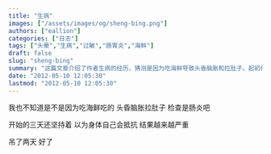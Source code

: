 ```yaml
---
title: "生病"
images: ["/assets/images/og/sheng-bing.png"]
authors: ["eallion"]
categories: ["日志"]
tags: ["头晕","生病","过敏","肠胃炎","海鲜"]
draft: false
slug: "sheng-bing"
summary: "这篇文章介绍了作者生病的经历，猜测是因为吃海鲜导致头昏脑胀和拉肚子。起初作者以为是肠炎，但持续三天后症状仍未改善，最终不得不去医院输液治疗两天才好转。"
date: "2012-05-10 12:05:30"
lastmod: "2012-05-10 12:05:30"
---
```


我也不知道是不是因为吃海鲜吃的
头昏脑胀拉肚子
检查是肠炎吧

开始的三天还坚持着
以为身体自己会抵抗
结果越来越严重

吊了两天
好了

